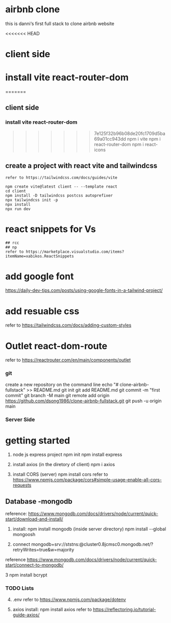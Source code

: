 # airbnb clone
 this is danni‘s first full stack to clone airbnb website 

<<<<<<< HEAD
# client side
# install vite  react-router-dom 
=======
## client side
### install vite  react-router-dom 
>>>>>>> 7e125f32b96b08de20fc1709d5ba69a01cc943dd
    npm i vite
    npm i react-router-dom
    npm i react-icons

## create a project with react vite and tailwindcss
    refer to https://tailwindcss.com/docs/guides/vite

    npm create vite@latest client -- --template react
    cd client
    npm install -D tailwindcss postcss autoprefixer
    npx tailwindcss init -p
    npx install
    npx run dev
  

# react snippets for Vs
    ## rcc
    ## np
    refer to https://marketplace.visualstudio.com/items?itemName=xabikos.ReactSnippets


# add google font 
https://daily-dev-tips.com/posts/using-google-fonts-in-a-tailwind-project/



 # add resuable css 
 refer to  https://tailwindcss.com/docs/adding-custom-styles


# Outlet  react-dom-route
refer to https://reactrouter.com/en/main/components/outlet


 ### git
 create a new repository on the command line
echo "# clone-airbnb-fullstack" >> README.md
git init
git add README.md
git commit -m "first commit"
git branch -M main
git remote add origin https://github.com/dsong1986/clone-airbnb-fullstack.git
git push -u origin main






### Server Side
# getting started
1. node js express project
npm init
npm install express

2. install axios (in the diretory of client)
npm i axios

3. install CORS (server)
npm install cors
refer to https://www.npmjs.com/package/cors#simple-usage-enable-all-cors-requests


## Database   -mongodb
reference: https://www.mongodb.com/docs/drivers/node/current/quick-start/download-and-install/
1. install: npm install mongodb (inside server directory)
 npm install --global mongoosh

2. connect
mongodb+srv://ststns:<password>@cluster0.8jcmsc0.mongodb.net/?retryWrites=true&w=majority

reference https://www.mongodb.com/docs/drivers/node/current/quick-start/connect-to-mongodb/

3 npm install bcrypt

 ### TODO Lists

 4. .env
 refer to  https://www.npmjs.com/package/dotenv

 2. axios 
 install: npm install axios
 refer to  https://reflectoring.io/tutorial-guide-axios/
